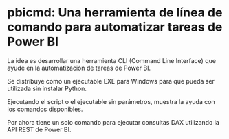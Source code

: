 # pbicmd: Una herramienta de línea de comando para automatizar tareas de Power BI

La idea es desarrollar una herramienta CLI (Command Line Interface) que ayude en la automatización de tareas de Power BI.

Se distribuye como un ejecutable EXE para Windows para que pueda ser utilizada sin instalar Python.

Ejecutando el script o el ejecutable sin parámetros, muestra la ayuda con los comandos disponibles.

Por ahora tiene un solo comando para ejecutar consultas DAX utilizando la API REST de Power BI.
